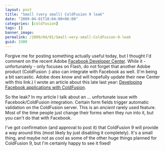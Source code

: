 ```yaml
---
layout: post
title: "Small (very small) ColdFusion 9 leak"
date: "2009-04-01T18:04:00+06:00"
categories: [coldfusion]
tags: []
banner_image: 
permalink: /2009/04/01/Small-very-small-ColdFusion-9-leak
guid: 3300
---
```


Forgive me for posting something actually useful today, but I thought I'd comment on the recent Adobe <a href="http://www.adobe.com/devnet/facebook/?devcon=f1">Facebook Developer Center</a>. While it - unfortunately - only focuses on Flash, do not forget that another Adobe product (ColdFusion :) also can integrate with Facebook as well. (I'm being a bit sarcastic. Adobe does know and will hopefully update their new Center with this link.) I wrote an article about this late last year: <a href="http://www.adobe.com/devnet/coldfusion/articles/coldfusion_facebook.html">Developing Facebook applications with ColdFusion</a>.

So the leak? In my article I talk about an ... unfortunate issue with Facebook/ColdFusion integration. Certain form fields trigger automatic validation on the ColdFusion server. This is an <i>ancient</i> rarely used feature. Most of the time people just change their forms when they run into it, but you can't do that with Facebook. 

I've got confirmation (and approval to post it) that ColdFusion 9 will provide a way around this (most likely by just disabling it completely). It's a small thing, and maybe not as cool as some of the other huge things planned for ColdFusion 9, but I'm certainly happy to see it fixed!